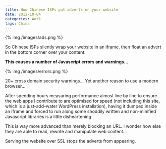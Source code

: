 ```yaml
---
title: How Chinese ISPs put adverts on your website
date: 2012-10-04
categories: Work
tags: China
---
```

{% img /images/ads.png %}

So Chinese ISPs silently wrap your website in an iframe, then float an advert in the bottom corner over your content.

**This causes a number of Javascript errors and warnings…**

{% img /images/errors.png %}

20+ cross domain security warnings… Yet another reason to use a modern browser…

After spending hours measuring performance almost line by line to ensure the web apps I contribute to are optimised for speed (not including this site, which is a just-add-water WordPress installation), having it dumped inside an iframe and forced to run along some shoddily written and non-minified Javascript libraries is a little disheartening.

This is way more advanced than merely blocking an URL. I wonder how else they are able to read, rewrite and manipulate web content…

Serving the website over SSL stops the adverts from appearing.
